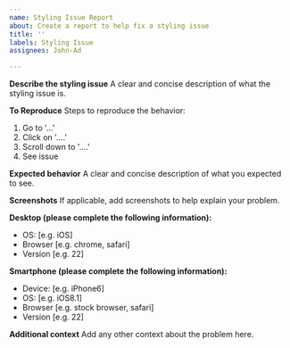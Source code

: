 ```yaml
---
name: Styling Issue Report
about: Create a report to help fix a styling issue
title: ''
labels: Styling Issue
assignees: John-Ad

---
```


**Describe the styling issue**
A clear and concise description of what the styling issue is.

**To Reproduce**
Steps to reproduce the behavior:
1. Go to '...'
2. Click on '....'
3. Scroll down to '....'
4. See issue

**Expected behavior**
A clear and concise description of what you expected to see.

**Screenshots**
If applicable, add screenshots to help explain your problem.

**Desktop (please complete the following information):**
 - OS: [e.g. iOS]
 - Browser [e.g. chrome, safari]
 - Version [e.g. 22]

**Smartphone (please complete the following information):**
 - Device: [e.g. iPhone6]
 - OS: [e.g. iOS8.1]
 - Browser [e.g. stock browser, safari]
 - Version [e.g. 22]

**Additional context**
Add any other context about the problem here.
